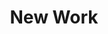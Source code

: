 ---
title: New Work
description_markdown: >-
  Selected work available now. Unless otherwise mentioned all work is available
  from my studio.


  Open thumbnails for expanded view and details.


  If you would like further information please see the [Contact](/contact) page.
_gallery_date: 2016-05-01 00:00:00
permalink: /gallery/new-work/
main_image_path:
images:
  - image_path: /uploads/img-6477.JPG
    image_title: DR/B1 Small Bowl
    image_description: >-
      DR/B1 Small Bowl. Height: 13 cm. This piece available from Contemporary
      Ceramics Centre, London, UK
  - image_path: /uploads/img-6478.JPG
    image_title: DR/B1 View 2
    image_description: DR/B1 View 2
  - image_path: /uploads/img-6466.JPG
    image_title: 'DR/B5  Bowl. '
    image_description: >-
      DR/B5 Bowl. Height: 15.5 cm. This piece available from Contemporary
      Ceramics Centre, London, UK
  - image_path: /uploads/img-6467.JPG
    image_title: DR/B5 View 2
    image_description: DR/B5 View 2
  - image_path: /uploads/img-6463.JPG
    image_title: DR/B6 Bowl
    image_description: >-
      DR/B6 Bowl. Height: 18 cm. This piece available from Contemporary Ceramics
      Centre, London, UK
  - image_path: /uploads/img-6462.JPG
    image_title: DR/B6 View 2
    image_description: DR/B6 View 2
  - image_path: /uploads/img-6473.JPG
    image_title: DR/B2  Bowl
    image_description: 'DR/B2 Bowl. Height:12.5 cm. Price: £450.00'
  - image_path: /uploads/img-6472.JPG
    image_title: DR/B2 View 2
    image_description: DR/B2 View 2
  - image_path: /uploads/img-6465.JPG
    image_title: DR/B4 Bowl
    image_description: 'DR/B4 Bowl. Height: 17.5 cm. Price: £850.00'
  - image_path: /uploads/img-6464.JPG
    image_title: DR/B4  Bowl View 2
    image_description: DR/B4
  - image_path: /uploads/img-6433-1.JPG
    image_title: DR/B17  Small Bowl Floating Seeds
    image_description: >-
      DR/B17. Terra-sigillata Small Bowl. 'Floating Seeds'  Height: 14 cm. Price
      in GBP: £350.00
  - image_path: /uploads/img-6435-1.JPG
    image_title: DR/B17  Small Bowl  View 2
    image_description: DR/B17 Terra-sigillata Small Bowl View 2
  - image_path: /uploads/img-5750.jpg
    image_title: DR/A4  Deep Bowl  'Sun, Moon and Stars'
    image_description: >-
      Terra-sigillata Deep Bowl: 'Sun, Moon and Stars'. Mottled interior.
      Height: 22 cm.

      Diameter across the rim: 19.5 cm. Price in GBP: £1950.00
  - image_path: /uploads/img-5751.jpg
    image_title: DR/A4  'Sun, Moon and Stars' View 2
    image_description: Terra-sigillata Deep Bowl. 'Sun, Moon and Stars'  View  2
display_title: true
cols: 2
_options:
  image_path:
    width: '1200'
    height: '1200'
    resize_style: contain
    mime_type: image/jpeg
  main_image_path:
    width: '1200'
    height: '800'
    resize_style: contain
    mime_type: image/jpeg
_comments:
  title: Gallery title
  permalink: Be careful editing this
  main_image_path: Image used to represent your gallery
  images: Add and edit your gallery images here
  image_description: May only be used in the close up of an image
---